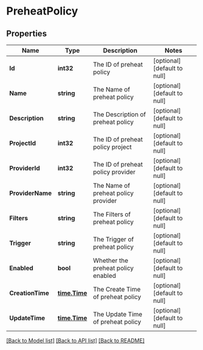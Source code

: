 # PreheatPolicy

## Properties
Name | Type | Description | Notes
------------ | ------------- | ------------- | -------------
**Id** | **int32** | The ID of preheat policy | [optional] [default to null]
**Name** | **string** | The Name of preheat policy | [optional] [default to null]
**Description** | **string** | The Description of preheat policy | [optional] [default to null]
**ProjectId** | **int32** | The ID of preheat policy project | [optional] [default to null]
**ProviderId** | **int32** | The ID of preheat policy provider | [optional] [default to null]
**ProviderName** | **string** | The Name of preheat policy provider | [optional] [default to null]
**Filters** | **string** | The Filters of preheat policy | [optional] [default to null]
**Trigger** | **string** | The Trigger of preheat policy | [optional] [default to null]
**Enabled** | **bool** | Whether the preheat policy enabled | [optional] [default to null]
**CreationTime** | [**time.Time**](time.Time.md) | The Create Time of preheat policy | [optional] [default to null]
**UpdateTime** | [**time.Time**](time.Time.md) | The Update Time of preheat policy | [optional] [default to null]

[[Back to Model list]](../README.md#documentation-for-models) [[Back to API list]](../README.md#documentation-for-api-endpoints) [[Back to README]](../README.md)

